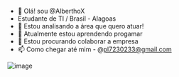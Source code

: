 - 👋 Olá! sou @AlberthoX
- Estudante de TI / Brasil - Alagoas
- 👀 Estou analisando a área que quero atuar!
- 🌱 Atualmente estou aprendendo progamar
- 💞️ Estou procurando colaborar a empresa
- 📫 Como chegar até mim - @pl7230233@gmail.com




![image](https://github.com/user-attachments/assets/206f4584-e938-46e9-ac7e-a4b305aecb60)
